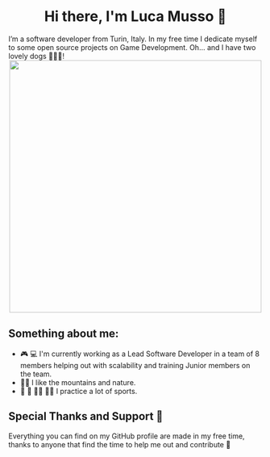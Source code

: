 <h1 align="center">Hi there, I'm Luca Musso 👋 </h1>
I’m a software developer from Turin, Italy.
In my free time I dedicate myself to some open source projects on Game Development. 
Oh... and I have two lovely dogs 🐶🐶💖!
<div align="center">
<img src="https://github.com/Anmol-Baranwal/Cool-GIFs-For-GitHub/assets/74038190/219bcc70-f5dc-466b-9a60-29653d8e8433" width="500">
</div>



## Something about me:
* 🎮 💻 I'm currently working as a Lead Software Developer in a team of 8 members helping out with scalability and training Junior members on the team.
* 🚵‍♂️ I like the mountains and nature.
* 🥊 🏃 🚴‍♂️ 🧗‍♂️ I practice a lot of sports.


## Special Thanks and Support 🙇
Everything you can find on my GitHub profile are made in my free time, thanks to anyone that find the time to help me out and contribute  🙏
